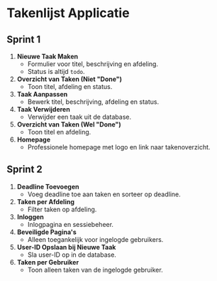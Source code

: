 # Takenlijst Applicatie

## Sprint 1
1. **Nieuwe Taak Maken**
   - Formulier voor titel, beschrijving en afdeling.
   - Status is altijd `todo`.
2. **Overzicht van Taken (Niet "Done")**
   - Toon titel, afdeling en status.
3. **Taak Aanpassen**
   - Bewerk titel, beschrijving, afdeling en status.
4. **Taak Verwijderen**
   - Verwijder een taak uit de database.
5. **Overzicht van Taken (Wel "Done")**
   - Toon titel en afdeling.
6. **Homepage**
   - Professionele homepage met logo en link naar takenoverzicht.

## Sprint 2
1. **Deadline Toevoegen**
   - Voeg deadline toe aan taken en sorteer op deadline.
2. **Taken per Afdeling**
   - Filter taken op afdeling.
3. **Inloggen**
   - Inlogpagina en sessiebeheer.
4. **Beveiligde Pagina's**
   - Alleen toegankelijk voor ingelogde gebruikers.
5. **User-ID Opslaan bij Nieuwe Taak**
   - Sla user-ID op in de database.
6. **Taken per Gebruiker**
   - Toon alleen taken van de ingelogde gebruiker.